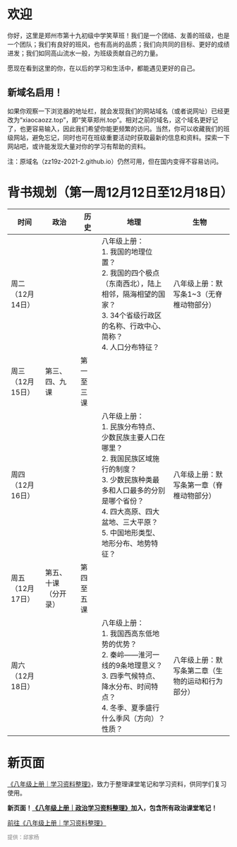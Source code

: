 <meta charset="utf-8" />
<meta name="viewport" content="width=device-width, initial-scale=1" />
<link href="https://cdn.jsdelivr.net/npm/bootstrap@5.1.2/dist/css/bootstrap.min.css" rel="stylesheet" />
<script src="https://cdn.jsdelivr.net/npm/bootstrap@5.1.2/dist/js/bootstrap.bundle.min.js"></script>
<nav class="navbar bg-white navbar-light sticky-top">
	<div class="container-fluid">
		<script src="/header.js" type="text/javascript"></script>
	</div>
</nav>
<link rel="stylesheet" type="text/css" href="style.css" />

# 欢迎

你好，这里是郑州市第十九初级中学笑草班！我们是一个团结、友善的班级，也是一个团队；我们有良好的班风，也有高尚的品质；我们向共同的目标、更好的成绩进发；我们如同高山流水一般，为班级贡献自己的力量。

愿现在看到这里的你，在以后的学习和生活中，都能遇见更好的自己。

<div class="card">
	<div class="card-body">
		<h2 class="card-title">新域名启用！</h4>
		<p class="card-text">如果你观察一下浏览器的地址栏，就会发现我们的网站域名（或者说网址）已经更改为“xiaocaozz.top”，即“笑草郑州.top”。相对之前的域名，这个域名更好记了，也更容易输入，因此我们希望你能更频繁的访问。当然，你可以收藏我们的班级网站，避免忘记，同时也可在班级重要活动时获取最新的信息和资料。探索一下网站吧，或许能发现大量对你的学习有帮助的资料。</p>
		<p class="card-text">注：原域名（zz19z-2021-2.github.io）仍然可用，但在国内变得不容易访问。</p>
	</div>
</div>

# 背书规划（第一周12月12日至12月18日）

| 时间             | 政治                 | 历史       | 地理                                                         | 生物                                             |
| ---------------- | -------------------- | ---------- | ------------------------------------------------------------ | ------------------------------------------------ |
| 周二（12月14日） |                      |            | 八年级上册：<br />1. 我国的地理位置？<br />2. 我国的四个极点（东南西北），陆上相邻，隔海相望的国家？<br />3. 34个省级行政区的名称、行政中心、简称？<br />4. 人口分布特征？ | 八年级上册：默写条1~3（无脊椎动物部分）          |
| 周三（12月15日） | 第三、四、九课       | 第一至三课 |                                                              |                                                  |
| 周四（12月16日） |                      |            | 八年级上册：<br />1. 民族分布特点、少数民族主要人口在哪里？<br />2. 我国民族区域施行的制度？<br />3. 少数民族种类最多和人口最多的分别是哪个省份？<br />4. 四大高原、四大盆地、三大平原？<br />5. 中国地形类型、地形分布、地势特征？ | 八年级上册：默写条第一章（脊椎动物部分）         |
| 周五（12月17日） | 第五、十课（分开录） | 第四至五课 |                                                              |                                                  |
| 周六（12月18日） |                      |            | 八年级上册：<br />1. 我国西高东低地势的优势？<br />2. 秦岭——淮河一线的9条地理意义？<br />3. 四季气候特点、降水分布、时间特点？<br />4. 冬季、夏季盛行什么季风（方向）？性质？ | 八年级上册：默写条第二章（生物的运动和行为部分） |

# 新页面

<a href="/八年级上册｜学习资料整理.html">《八年级上册｜学习资料整理》</a>，致力于整理课堂笔记和学习资料，供同学们复习使用。

<p style="font-weight:bold">新页面！<a href="/八年级上册｜政治学习资料整理.html">《八年级上册｜政治学习资料整理》</a>加入，包含所有政治课堂笔记！</p>

<a type="button" href="/八年级上册｜学习资料整理.html" class="btn btn-outline-primary">前往《八年级上册｜学习资料整理》</a>
<br />

<p style="color:grey;font-size:12px;clear:both">提供：邱家杨</p>
